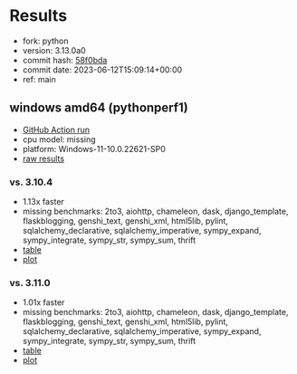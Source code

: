 # Results

- fork: python
- version: 3.13.0a0
- commit hash: [58f0bda](https://github.com/python/cpython/commit/58f0bda)
- commit date: 2023-06-12T15:09:14+00:00
- ref: main

## windows amd64 (pythonperf1)

- [GitHub Action run](https://github.com/faster-cpython/benchmarking/actions/runs/5232692368)
- cpu model: missing
- platform: Windows-11-10.0.22621-SP0
- [raw results](bm-20230612-pythonperf1-amd64-python-main-3.13.0a0-58f0bda.json)

### vs. 3.10.4

- 1.13x faster
- missing benchmarks: 2to3, aiohttp, chameleon, dask, django_template, flaskblogging, genshi_text, genshi_xml, html5lib, pylint, sqlalchemy_declarative, sqlalchemy_imperative, sympy_expand, sympy_integrate, sympy_str, sympy_sum, thrift
- [table](bm-20230612-pythonperf1-amd64-python-main-3.13.0a0-58f0bda-vs-3.10.4.md)
- [plot](bm-20230612-pythonperf1-amd64-python-main-3.13.0a0-58f0bda-vs-3.10.4.png)

### vs. 3.11.0

- 1.01x faster
- missing benchmarks: 2to3, aiohttp, chameleon, dask, django_template, flaskblogging, genshi_text, genshi_xml, html5lib, pylint, sqlalchemy_declarative, sqlalchemy_imperative, sympy_expand, sympy_integrate, sympy_str, sympy_sum, thrift
- [table](bm-20230612-pythonperf1-amd64-python-main-3.13.0a0-58f0bda-vs-3.11.0.md)
- [plot](bm-20230612-pythonperf1-amd64-python-main-3.13.0a0-58f0bda-vs-3.11.0.png)

